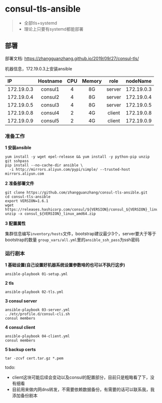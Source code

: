 # consul-tls-ansible

> * 全部tls+systemd
> * 理论上只要有systemd都能部署


## 部署
部署文档: https://zhangguanzhang.github.io/2019/09/27/consul-tls/

机器信息，172.19.0.3上安装ansible

| IP          | Hostname |  CPU  |  Memory |   role   | nodeName |
| :-----      |  :----:  |:----: |  :----: |  :----:  |  :----:  |
| 172.19.0.3  |consul1   |  4    |   8G    |  server  | 172.19.0.3  |
| 172.19.0.4  |consul2   |  4    |   8G    |  server  | 172.19.0.4 |
| 172.19.0.5  |consul3   |  4    |   8G    |  server  | 172.19.0.5 |
| 172.19.0.8  |consul4   |  2    |   4G    |  client  | 172.19.0.8 |
| 172.19.0.9  |consul5   |  2    |   4G    |  client  | 172.19.0.9 |


### 准备工作

**1 安装ansible**
```
yum install -y wget epel-release && yum install -y python-pip unzip git sshpass
pip install --no-cache-dir ansible \
  -i http://mirrors.aliyun.com/pypi/simple/ --trusted-host mirrors.aliyun.com
```

**2 准备部署文件**
```
git clone https://github.com/zhangguanzhang/consul-tls-ansible.git
cd consul-tls-ansible
export VERSION=1.6.1 
wget https://releases.hashicorp.com/consul/${VERSION}/consul_${VERSION}_linux_amd64.zip
unzip -x consul_${VERSION}_linux_amd64.zip
```
**3 配置属性**

集群信息编写`inventory/hosts`文件，bootstrap建议最少3个，server要大于等于bootstrap的数量
`group_vars/all.yml`里的`ansible_ssh_pass`为ssh密码


### 运行剧本

**1 基础设置(自己设置好机器系统设置参数啥的也可以不执行这步)**

```
ansible-playbook 01-setup.yml
```

**2 tls**

```
ansible-playbook 02-tls.yml
```

**3 consul server**

```
ansible-playbook 03-server.yml
. /etc/profile.d/consul-cli.sh 
consul members
```

**4 consul client**

```
ansible-playbook 04-client.yml
consul members
```

**5 backup certs**
```
tar -zcvf cert.tar.gz *.pem
```

todo:
  - client这块可能后续会变动以及consul的配置部分，目前只是粗略看了下，没有细看
  - 目前用来做内网dns转发，不需要依赖数据备份，有需要的话可以联系我，我添加备份剧本
